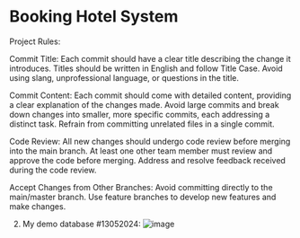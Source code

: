 # Booking Hotel System

Project Rules:

Commit Title:
Each commit should have a clear title describing the change it introduces.
Titles should be written in English and follow Title Case.
Avoid using slang, unprofessional language, or questions in the title.


Commit Content:
Each commit should come with detailed content, providing a clear explanation of the changes made.
Avoid large commits and break down changes into smaller, more specific commits, each addressing a distinct task.
Refrain from committing unrelated files in a single commit.


Code Review:
All new changes should undergo code review before merging into the main branch.
At least one other team member must review and approve the code before merging.
Address and resolve feedback received during the code review.


Accept Changes from Other Branches:
Avoid committing directly to the main/master branch.
Use feature branches to develop new features and make changes.


2. My demo database #13052024:
![image](https://github.com/chinhbean09/booking-hotel/assets/112397448/bac66ad8-563f-4853-a8eb-6fc9eb90e683)


